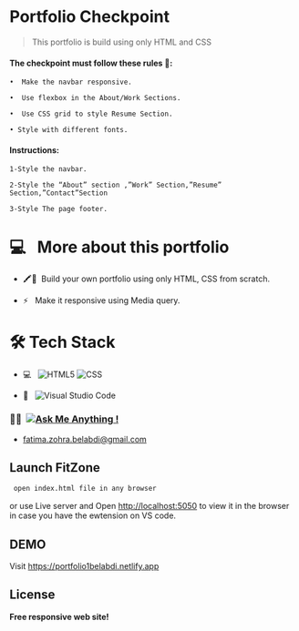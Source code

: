 # Portfolio Checkpoint


> This portfolio is build using only HTML and CSS


  #### The checkpoint must follow these rules 📝:

    •  Make the navbar responsive. 

    •  Use flexbox in the About/Work Sections. 

    •  Use CSS grid to style Resume Section. 

    • Style with different fonts.
 
 
 #### Instructions:

    1-Style the navbar.

    2-Style the “About” section ,”Work” Section,”Resume” Section,”Contact”Section

    3-Style The page footer.
###

# 💻 &nbsp; More about this portfolio

- 🖍📐&nbsp; Build your own portfolio using only HTML, CSS from scratch.

- ⚡ &nbsp;   Make it responsive using Media  query.

# 🛠 Tech Stack

- 💻 &nbsp;
   ![HTML5](https://img.shields.io/badge/-HTML5-333333?style=flat&logo=HTML5)
  ![CSS](https://img.shields.io/badge/-CSS-333333?style=flat&logo=CSS3&logoColor=1572B6)

- 🔧 &nbsp;
  ![Visual Studio Code](https://img.shields.io/badge/-Visual%20Studio%20Code-333333?style=flat&logo=visual-studio-code&logoColor=007ACC)

### 🤝🏻  &nbsp;[![Ask Me Anything !](https://img.shields.io/badge/Ask%20me-anything-1abc9c.svg)](https://github.com/belabdifatimazohra/PortfolioCheckpoint/issues)
- fatima.zohra.belabdi@gmail.com


## Launch FitZone 

```sh
 open index.html file in any browser
```
or use Live server and Open [http://localhost:5050](http://localhost:5050) to view it in the browser in case you have the ewtension on VS code.

## DEMO
Visit https://portfolio1belabdi.netlify.app
## License

**Free responsive web site!**
